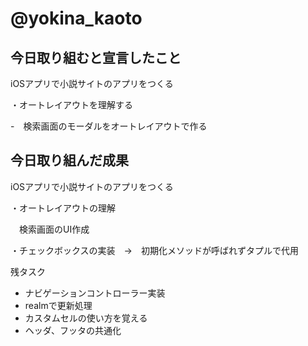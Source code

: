 # @yokina_kaoto

## 今日取り組むと宣言したこと

iOSアプリで小説サイトのアプリをつくる

・オートレイアウトを理解する

-　検索画面のモーダルをオートレイアウトで作る

## 今日取り組んだ成果

iOSアプリで小説サイトのアプリをつくる

・オートレイアウトの理解

　検索画面のUI作成

・チェックボックスの実装　->　初期化メソッドが呼ばれずタプルで代用


残タスク
- ナビゲーションコントローラー実装
- realmで更新処理
- カスタムセルの使い方を覚える
- ヘッダ、フッタの共通化
